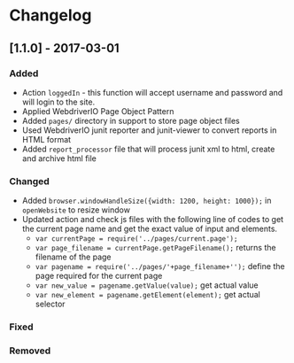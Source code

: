 # Changelog

## [1.1.0] - 2017-03-01
### Added 
- Action `loggedIn` - this function will accept username and password and will login to the site.
- Applied WebdriverIO Page Object Pattern
- Added `pages/` directory in support to store page object files
- Used WebdriverIO junit reporter and junit-viewer to convert reports in HTML format
- Added `report_processor` file that will process junit xml to html, create and archive html file

### Changed
- Added `browser.windowHandleSize({width: 1200, height: 1000});` 
in `openWebsite` to resize window
- Updated action and check js files with the following line of codes to get the 
current page name and get the exact value of input and elements.
    - `var currentPage = require('../pages/current.page');` 
    - `var page_filename = currentPage.getPageFilename();` returns the filename of the page
    - `var pagename = require('../pages/'+page_filename+'');` define the page required for the current page
    - `var new_value = pagename.getValue(value);` get actual value
    - `var new_element = pagename.getElement(element);` get actual selector

### Fixed

### Removed
